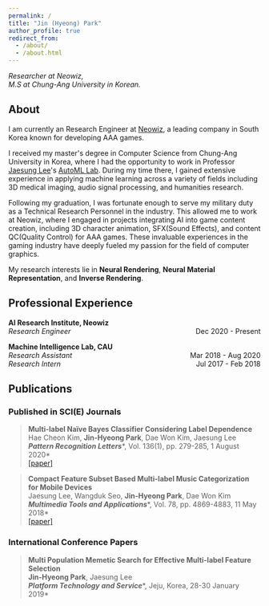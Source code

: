 ```yaml
---
permalink: /
title: "Jin (Hyeong) Park"
author_profile: true
redirect_from: 
  - /about/
  - /about.html
---
```

*Researcher at Neowiz,*  
*M.S at Chung-Ang University in Korean.*

About
---
I am currently an Research Engineer at [Neowiz](https://www.neowiz.com/), a leading company in South Korea known for developing AAA games.

I received my master's degree in Computer Science from Chung-Ang University in Korea, where I had the opportunity to work in Professor [Jaesung Lee](https://scholar.google.co.kr/citations?user=WgfyWHkAAAAJ&hl=ko)'s [AutoML Lab](http://ml.cau.ac.kr/). During my time there, I gained extensive experience in applying machine learning across a variety of fields including 3D medical imaging, audio signal processing, and humanities research.

Following my graduation, I was fortunate enough to serve my military duty as a Technical Research Personnel in the industry. This allowed me to work at Neowiz, where I engaged in projects integrating AI into game content creation, including 3D character animation, SFX(Sound Effects), and content QC(Quality Control) for AAA games. These invaluable experiences in the gaming industry have deeply fueled my passion for the field of computer graphics.

My research interests lie in **Neural Rendering**, **Neural Material Representation**, and **Inverse Rendering**.

Professional Experience
---
**AI Research Institute, Neowiz**  
*Research Engineer*<span style="float:right;">Dec 2020 - Present</span>

**Machine Intelligence Lab, CAU**  
*Research Assistant*<span style="float:right;">Mar 2018 - Aug 2020</span>  
*Research Intern*<span style="float:right;">Jul 2017 - Feb 2018</span>

Publications
---
### Published in SCI(E) Journals
> **Multi-label Naïve Bayes Classifier Considering Label Dependence**  
> Hae Cheon Kim, **Jin-Hyeong Park**, Dae Won Kim, Jaesung Lee  
> ***Pattern Recognition Letters****, Vol. 136(1), pp. 279-285, 1 August 2020*  
> [[paper]](/files/paper1.pdf)

> **Compact Feature Subset Based Multi-label Music Categorization for Mobile Devices**  
> Jaesung Lee, Wangduk Seo, **Jin-Hyeong Park**, Dae Won Kim    
> ***Multimedia Tools and Applications****, Vol. 78, pp. 4869-4883, 11 May 2018*  
> [[paper]](/files/paper2.pdf)


### International Conference Papers  
> **Multi Population Memetic Search for Effective Multi-label Feature Selection**  
> **Jin-Hyeong Park**, Jaesung Lee  
> ***Platform Technology and Service****, Jeju, Korea, 28-30 January 2019*  
